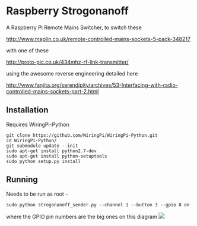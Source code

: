 Raspberry Strogonanoff
======================

A Raspberry Pi Remote Mains Switcher, to switch these

http://www.maplin.co.uk/remote-controlled-mains-sockets-5-pack-348217

with one of these

http://proto-pic.co.uk/434mhz-rf-link-transmitter/

using the awesome reverse engineering detailed here

http://www.fanjita.org/serendipity/archives/53-Interfacing-with-radio-controlled-mains-sockets-part-2.html

Installation
------------

Requires WiringPi-Python

    git clone https://github.com/WiringPi/WiringPi-Python.git
    cd WiringPi-Python/
    git submodule update --init
    sudo apt-get install python2.7-dev
    sudo apt-get install python-setuptools
    sudo python setup.py install

Running
-------

Needs to be run as root - 

    sudo python strogonanoff_sender.py --channel 1 --button 3 --gpio 8 on 
    
where the GPIO pin numbers are the big ones on this diagram ![](http://pi4j.com/images/p1header-large.png)
